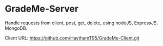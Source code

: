 # GradeMe-Server

Handle requests from client, post, get, delete, using nodeJS, ExpressJS, MongoDB.

Client URL: https://github.com/HaythamT95/GradeMe-Client.git
